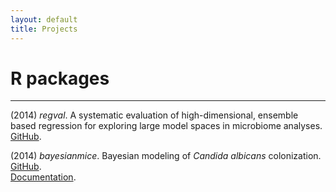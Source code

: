 ```yaml
---
layout: default
title: Projects
---
```


# R packages
***

(2014) _regval_. A systematic evaluation of high-dimensional, ensemble based regression for exploring large model spaces in microbiome analyses.
[GitHub](https://github.com/openpencil/regeval).  

(2014) _bayesianmice_. Bayesian modeling of _Candida albicans_ colonization.
[GitHub](https://github.com/openpencil/bayesianmice).  
[Documentation](https://openpencil.github.io/bayesianmice).  

